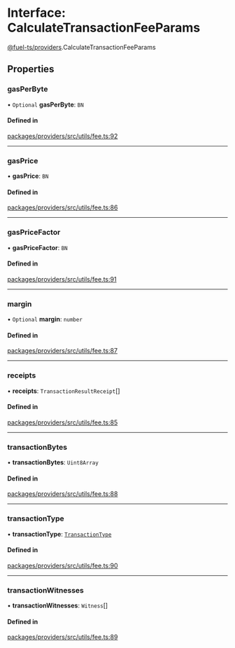 # Interface: CalculateTransactionFeeParams

[@fuel-ts/providers](/api/Providers/index.md).CalculateTransactionFeeParams

## Properties

### gasPerByte

• `Optional` **gasPerByte**: `BN`

#### Defined in

[packages/providers/src/utils/fee.ts:92](https://github.com/FuelLabs/fuels-ts/blob/f9c50fca/packages/providers/src/utils/fee.ts#L92)

___

### gasPrice

• **gasPrice**: `BN`

#### Defined in

[packages/providers/src/utils/fee.ts:86](https://github.com/FuelLabs/fuels-ts/blob/f9c50fca/packages/providers/src/utils/fee.ts#L86)

___

### gasPriceFactor

• **gasPriceFactor**: `BN`

#### Defined in

[packages/providers/src/utils/fee.ts:91](https://github.com/FuelLabs/fuels-ts/blob/f9c50fca/packages/providers/src/utils/fee.ts#L91)

___

### margin

• `Optional` **margin**: `number`

#### Defined in

[packages/providers/src/utils/fee.ts:87](https://github.com/FuelLabs/fuels-ts/blob/f9c50fca/packages/providers/src/utils/fee.ts#L87)

___

### receipts

• **receipts**: `TransactionResultReceipt`[]

#### Defined in

[packages/providers/src/utils/fee.ts:85](https://github.com/FuelLabs/fuels-ts/blob/f9c50fca/packages/providers/src/utils/fee.ts#L85)

___

### transactionBytes

• **transactionBytes**: `Uint8Array`

#### Defined in

[packages/providers/src/utils/fee.ts:88](https://github.com/FuelLabs/fuels-ts/blob/f9c50fca/packages/providers/src/utils/fee.ts#L88)

___

### transactionType

• **transactionType**: [`TransactionType`](/api/Providers/TransactionType.md)

#### Defined in

[packages/providers/src/utils/fee.ts:90](https://github.com/FuelLabs/fuels-ts/blob/f9c50fca/packages/providers/src/utils/fee.ts#L90)

___

### transactionWitnesses

• **transactionWitnesses**: `Witness`[]

#### Defined in

[packages/providers/src/utils/fee.ts:89](https://github.com/FuelLabs/fuels-ts/blob/f9c50fca/packages/providers/src/utils/fee.ts#L89)
